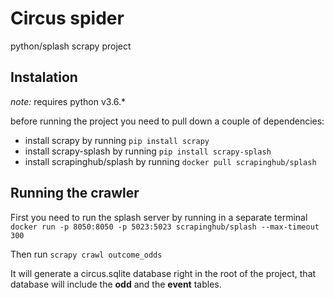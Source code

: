 # Circus spider
python/splash scrapy project

## Instalation
*note:* requires python v3.6.*

before running the project you need to pull down a couple of dependencies:

- install scrapy by running `pip install scrapy`
- install scrapy-splash by running `pip install scrapy-splash`
- install scrapinghub/splash by running `docker pull scrapinghub/splash`


## Running the crawler 

First you need to run the splash server by running in a separate terminal `docker run -p 8050:8050 -p 5023:5023 scrapinghub/splash --max-timeout 300`

Then run `scrapy crawl outcome_odds`

It will generate a circus.sqlite database right in the root of the project, that database will include the **odd** and the **event** tables.
